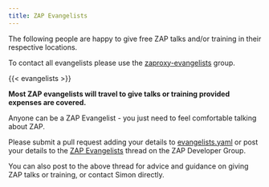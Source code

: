 ```yaml
---
title: ZAP Evangelists
---
```


The following people are happy to give free ZAP talks and/or training in their respective locations.

To contact all evangelists please use the [zaproxy-evangelists](https://groups.google.com/group/zaproxy-evangelists) group.

{{< evangelists >}}

**Most ZAP evangelists will travel to give talks or training provided expenses are covered.**

Anyone can be a ZAP Evangelist - you just need to feel comfortable talking about ZAP.

Please submit a pull request adding your details to [evangelists.yaml](https://github.com/zaproxy/zaproxy-website/blob/master/site/data/evangelists.yaml) or post your details to the [ZAP Evangelists](https://groups.google.com/d/msg/zaproxy-develop/H-hcMTJ4aQ4/ZY5aVwYAC1EJ) thread on the ZAP Developer Group.

You can also post to the above thread for advice and guidance on giving ZAP talks or training, or contact Simon directly.
